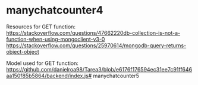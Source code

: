 # manychatcounter4

Resources for GET function: 
https://stackoverflow.com/questions/47662220db-collection-is-not-a-function-when-using-mongoclient-v3-0
https://stackoverflow.com/questions/25970614/mongodb-query-returns-object-object

Model used for GET function:
https://github.com/danielroa98/Tarea3/blob/e6176f176594ec31ee7c91ff646aa150f85b5864/backend/index.js# manychatcounter5
